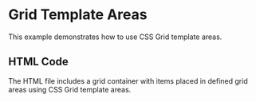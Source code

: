 # Grid Template Areas

This example demonstrates how to use CSS Grid template areas.

## HTML Code
The HTML file includes a grid container with items placed in defined grid areas using CSS Grid template areas.